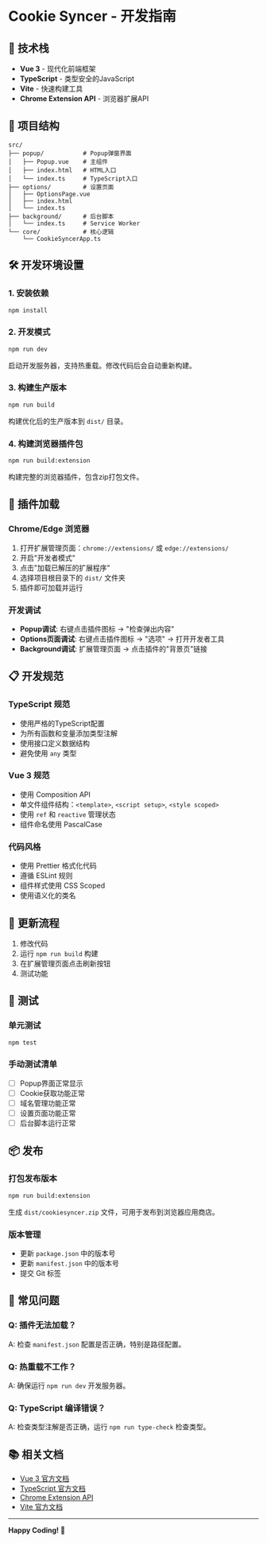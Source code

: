 # Cookie Syncer - 开发指南

## 🚀 技术栈

- **Vue 3** - 现代化前端框架
- **TypeScript** - 类型安全的JavaScript
- **Vite** - 快速构建工具
- **Chrome Extension API** - 浏览器扩展API

## 📁 项目结构

```
src/
├── popup/           # Popup弹窗界面
│   ├── Popup.vue    # 主组件
│   ├── index.html   # HTML入口
│   └── index.ts     # TypeScript入口
├── options/         # 设置页面
│   ├── OptionsPage.vue
│   ├── index.html
│   └── index.ts
├── background/      # 后台脚本
│   └── index.ts     # Service Worker
└── core/            # 核心逻辑
    └── CookieSyncerApp.ts
```

## 🛠️ 开发环境设置

### 1. 安装依赖

```bash
npm install
```

### 2. 开发模式

```bash
npm run dev
```

启动开发服务器，支持热重载。修改代码后会自动重新构建。

### 3. 构建生产版本

```bash
npm run build
```

构建优化后的生产版本到 `dist/` 目录。

### 4. 构建浏览器插件包

```bash
npm run build:extension
```

构建完整的浏览器插件，包含zip打包文件。

## 🔧 插件加载

### Chrome/Edge 浏览器

1. 打开扩展管理页面：`chrome://extensions/` 或 `edge://extensions/`
2. 开启"开发者模式"
3. 点击"加载已解压的扩展程序"
4. 选择项目根目录下的 `dist/` 文件夹
5. 插件即可加载并运行

### 开发调试

- **Popup调试**: 右键点击插件图标 → "检查弹出内容"
- **Options页面调试**: 右键点击插件图标 → "选项" → 打开开发者工具
- **Background调试**: 扩展管理页面 → 点击插件的"背景页"链接

## 📋 开发规范

### TypeScript 规范

- 使用严格的TypeScript配置
- 为所有函数和变量添加类型注解
- 使用接口定义数据结构
- 避免使用 `any` 类型

### Vue 3 规范

- 使用 Composition API
- 单文件组件结构：`<template>`, `<script setup>`, `<style scoped>`
- 使用 `ref` 和 `reactive` 管理状态
- 组件命名使用 PascalCase

### 代码风格

- 使用 Prettier 格式化代码
- 遵循 ESLint 规则
- 组件样式使用 CSS Scoped
- 使用语义化的类名

## 🔄 更新流程

1. 修改代码
2. 运行 `npm run build` 构建
3. 在扩展管理页面点击刷新按钮
4. 测试功能

## 🧪 测试

### 单元测试

```bash
npm test
```

### 手动测试清单

- [ ] Popup界面正常显示
- [ ] Cookie获取功能正常
- [ ] 域名管理功能正常
- [ ] 设置页面功能正常
- [ ] 后台脚本运行正常

## 📦 发布

### 打包发布版本

```bash
npm run build:extension
```

生成 `dist/cookiesyncer.zip` 文件，可用于发布到浏览器应用商店。

### 版本管理

- 更新 `package.json` 中的版本号
- 更新 `manifest.json` 中的版本号
- 提交 Git 标签

## 🐛 常见问题

### Q: 插件无法加载？
A: 检查 `manifest.json` 配置是否正确，特别是路径配置。

### Q: 热重载不工作？
A: 确保运行 `npm run dev` 开发服务器。

### Q: TypeScript 编译错误？
A: 检查类型注解是否正确，运行 `npm run type-check` 检查类型。

## 📚 相关文档

- [Vue 3 官方文档](https://vuejs.org/)
- [TypeScript 官方文档](https://www.typescriptlang.org/)
- [Chrome Extension API](https://developer.chrome.com/docs/extensions/)
- [Vite 官方文档](https://vitejs.dev/)

---

**Happy Coding! 🎉**